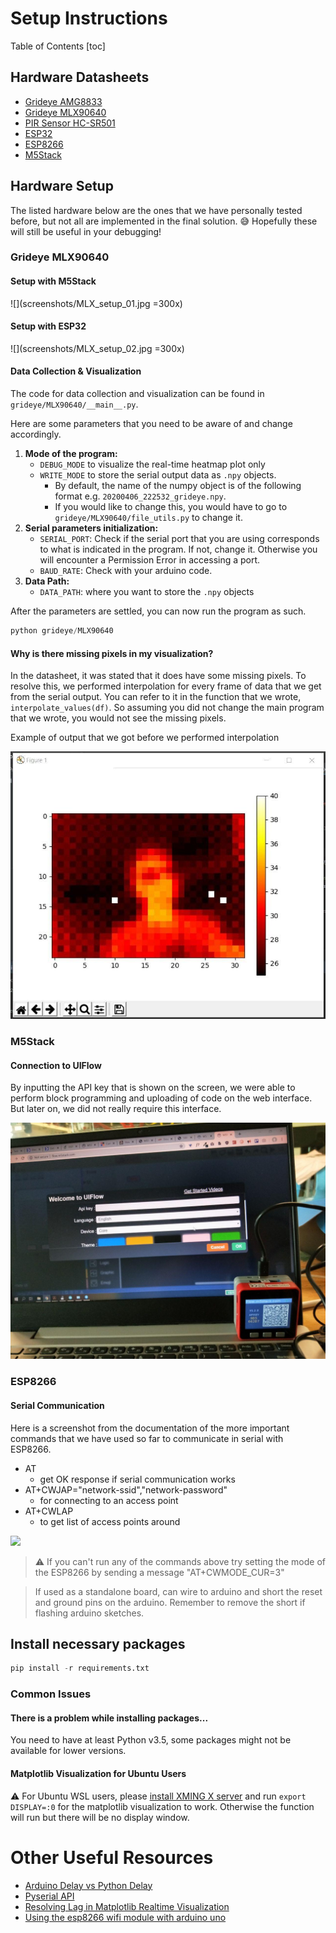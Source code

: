 # Setup Instructions

Table of Contents
[toc]

## Hardware Datasheets
- [Grideye AMG8833](https://cdn.sparkfun.com/assets/4/1/c/0/1/Grid-EYE_Datasheet.pdf)
- [Grideye MLX90640](https://www.melexis.com/en/documents/documentation/datasheets/datasheet-mlx90640)
- [PIR Sensor HC-SR501](http://www.datasheetcafe.com/hc-sr501-datasheet-detector/)
- [ESP32](https://www.espressif.com/sites/default/files/documentation/esp32_datasheet_en.pdf)
- [ESP8266](https://www.espressif.com/en/products/hardware/esp8266ex/overview)
- [M5Stack](https://m5stack.com)

## Hardware Setup

The listed hardware below are the ones that we have personally tested before, but not all are implemented in the final solution. 😅 Hopefully these will still be useful in your debugging!

### Grideye MLX90640

#### Setup with M5Stack
![](screenshots/MLX_setup_01.jpg =300x)

#### Setup with ESP32

![](screenshots/MLX_setup_02.jpg =300x)

#### Data Collection & Visualization

The code for data collection and visualization can be found in `grideye/MLX90640/__main__.py`. 

Here are some parameters that you need to be aware of and change accordingly.
1. **Mode of the program:** 
   - `DEBUG_MODE` to visualize the real-time heatmap plot only
   - `WRITE_MODE` to store the serial output data as `.npy` objects. 
     - By default, the name of the numpy object is of the following format e.g. `20200406_222532_grideye.npy`. 
     - If you would like to change this, you would have to go to `grideye/MLX90640/file_utils.py` to change it.
2. **Serial parameters initialization:** 
   - `SERIAL_PORT`: Check if the serial port that you are using corresponds to what is indicated in the program. If not, change it. Otherwise you will encounter a Permission Error in accessing a port.
   - `BAUD_RATE`: Check with your arduino code.
3. **Data Path:** 
   - `DATA_PATH`: where you want to store the `.npy` objects 

After the parameters are settled, you can now run the program as such.

```python
python grideye/MLX90640
```

#### Why is there missing pixels in my visualization?

In the datasheet, it was stated that it does have some missing pixels. To resolve this, we performed interpolation for every frame of data that we get from the serial output. You can refer to it in the function that we wrote, `interpolate_values(df)`. So assuming you did not change the main program that we wrote, you would not see the missing pixels.

Example of output that we got before we performed interpolation

![](screenshots/MLX_initial_data_visualization.jpg)

### M5Stack

#### Connection to UIFlow

By inputting the API key that is shown on the screen, we were able to perform block programming and uploading of code on the web interface. But later on, we did not really require this interface. 

![](screenshots/M5Stack_UIFlow.jpg)

### ESP8266

#### Serial Communication
Here is a screenshot from the documentation of the more important commands that we have used so far to communicate in serial with ESP8266.

- AT
  - get OK response if serial communication works
- AT+CWJAP="network-ssid","network-password"
  - for connecting to an access point
- AT+CWLAP
  - to get list of access points around


![](screenshots/esp8266_commands.jpg)

> :warning: If you can't run any of the commands above try setting the mode of the ESP8266 by sending a message "AT+CWMODE_CUR=3"

> If used as a standalone board, can wire to arduino and short the reset and ground pins on the arduino. Remember to remove the short if flashing arduino sketches.

## Install necessary packages 
```python
pip install -r requirements.txt
```

### Common Issues

#### There is a problem while installing packages...

You need to have at least Python v3.5, some packages might not be available for lower versions.

#### Matplotlib Visualization for Ubuntu Users

:warning: For Ubuntu WSL users, please [install XMING X server](https://sourceforge.net/projects/xming/) and run `export DISPLAY=:0` for the matplotlib visualization to work. Otherwise the function will run but there will be no display window.

# Other Useful Resources
- [Arduino Delay vs Python Delay](https://arduino.stackexchange.com/questions/12808/handle-reading-timing-in-python-using-pyserial)
- [Pyserial API](https://arduino.stackexchange.com/questions/12808/handle-reading-timing-in-python-using-pyserial)
- [Resolving Lag in Matplotlib Realtime Visualization](https://bastibe.de/2013-05-30-speeding-up-matplotlib.html)
- [Using the esp8266 wifi module with arduino uno](https://medium.com/@cgrant/using-the-esp8266-wifi-module-with-arduino-uno-publishing-to-thingspeak-99fc77122e82)